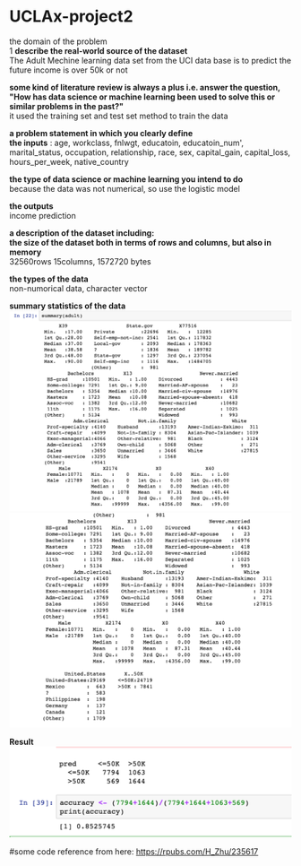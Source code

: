 # UCLAx-project2

the domain of the problem <br />
1 **describe the real-world source of the dataset** <br />
The Adult Mechine learning data set from the UCI data base is to predict the future income is over 50k or not <br />

**some kind of literature review is always a plus i.e. answer the question, "How has data science or machine learning been used to solve this or similar problems in the past?"**<br />
it used the training set and test set method to train the data 

**a problem statement in which you clearly define<br />
the inputs** : age, workclass, fnlwgt, educatoin, 
                    educatoin_num', marital_status, occupation, relationship, race, sex, 
                     capital_gain, capital_loss, hours_per_week, native_country <br />
                     
                     
**the type of data science or machine learning you intend to do** <br />
because the data was not numerical, so use the logistic model <br />

**the outputs** <br />
income prediction


**a description of the dataset including:<br />
the size of the dataset both in terms of rows and columns, but also in memory**<br />
32560rows 15columns, 1572720 bytes<br />


**the types of the data** <br />
non-numorical data, character vector <br />

**summary statistics of the data** <br />
![My image](https://github.com/tonyzyang/UCLAx-project2/blob/master/Screen%20Shot%202018-01-27%20at%204.56.06%20AM.png)
![My image](https://github.com/tonyzyang/UCLAx-project2/blob/master/Screen%20Shot%202018-01-27%20at%204.56.15%20AM.png)



**Result** <br />
![My image](https://github.com/tonyzyang/UCLAx-project2/blob/master/Screen%20Shot%202018-01-27%20at%205.21.00%20AM.png)


#some code reference from here: https://rpubs.com/H_Zhu/235617

